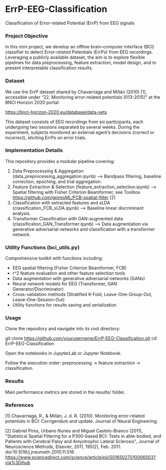 # ErrP-EEG-Classification
Classification of Error-related Potential (ErrP) from EEG signals

### Project Objective

In this mini project, we develop an offline brain–computer interface (BCI) classifier to detect Error-related Potentials (ErrPs) from EEG recordings. Leveraging a publicly available dataset, the aim is to explore flexible pipelines for data preprocessing, feature extraction, model design, and to present interpretable classification results.


### Dataset

We use the ErrP dataset shared by Chavarriaga and Millán (2010) [1], accessible under “22. Monitoring error-related potentials (013-2015)” at the BNCI Horizon 2020 portal:

https://bnci-horizon-2020.eu/database/data-sets

This dataset consists of EEG recordings from six participants, each undergoing two sessions separated by several weeks. During the experiment, subjects monitored an external agent’s decisions (correct or incorrect), eliciting ErrPs on error trials. 


### Implementation Details

This repository provides a modular pipeline covering:

1. Data Preprocessing & Aggregation (data_preprocessing_aggregation.ipynb) --> Bandpass filtering, baseline correction, epoching, and trial aggregation.
2. Feature Extraction & Selection (feature_extraction_selection.ipynb) --> Spatial filtering with Fisher Criterion Beamformer, see Toolbox https://github.com/gpiresML/FCB-spatial-filter [2]
3. Classification with extracted features and sLDA (classification_FCB_sLDA.ipynb) --> Baseline linear discriminant analysis.
4. Transformer Classification with GAN-augmented data (classification_GAN_Transformer.ipynb) --> Data augmentation via generative adversarial networks and classification with a transformer network.

### Utility Functions (bci_utils.py)

Comprehensive toolkit with functions including:

- EEG spatial filtering (Fisher Criterion Beamformer, FCB)
- r^2 feature evaluation and other feature selection tools
- Data augmentation with generative adversarial networks (GANs)
- Neural network models for EEG (Transformer, GAN Generator/Discriminator)
- Cross-validation methods (Stratified K-Fold, Leave-One-Group-Out, Leave-One-Session-Out)
- Utility functions for results saving and serialization

### Usage

Clone the repository and navigate into its root directory:

git clone https://github.com/yourusername/ErrP-EEG-Classification.git
cd ErrP-EEG-Classification

Open the notebooks in JupyterLab or Jupyter Notebook.

Follow the execution order: preprocessing → feature extraction → classification.

### Results

Main performance metrics are stored in the results/ folder. 

### References

[1] Chavarriaga, R., & Millán, J. d. R. (2010). Monitoring error-related potentials in BCI: Corrigendum and update. Journal of Neural Engineering.

[2] Gabriel Pires, Urbano Nunes and Miguel Castelo-Branco (2011), "Statistical Spatial Filtering for a P300-based BCI: Tests in able-bodied, and Patients with Cerebral Palsy and Amyotrophic Lateral Sclerosis", Journal of Neuroscience Methods, Elsevier, 2011, 195(2), Feb. 2011: doi:10.1016/j.jneumeth.2010.11.016 https://www.sciencedirect.com/science/article/pii/S0165027010006503?via%3Dihub

